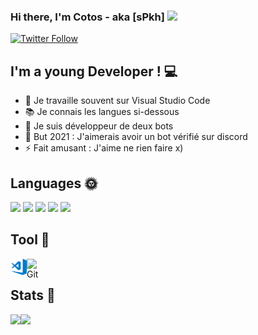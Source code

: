 ### Hi there, I'm Cotos - aka [sPkh] <img src="https://cdn.discordapp.com/emojis/814877275325071411.png?v=1" width="25px">

[![Twitter Follow](https://img.shields.io/twitter/follow/CotosUser?color=1DA1F2&logo=twitter&style=for-the-badge)](https://twitter.com/kud3re)

## I'm a young Developer ! 💻
- 🌙 Je travaille souvent sur Visual Studio Code
- 📚 Je connais les langues si-dessous
- 🔩 Je suis développeur de deux bots
- 💫 But 2021 : J'aimerais avoir un bot vérifié sur discord
- ⚡ Fait amusant : J'aime ne rien faire x)

## Languages 🌞
<p>

<img src="https://img.shields.io/badge/node.js%20-%2343853D.svg?&style=for-the-badge&logo=node.js&logoColor=white"/>
	<img src="https://img.shields.io/badge/javascript%20-%23323330.svg?&style=for-the-badge&logo=javascript&logoColor=%23F7DF1E"/>
	<img src="https://img.shields.io/badge/html5%20-%23E34F26.svg?&style=for-the-badge&logo=html5&logoColor=white"/>
	<img src="https://img.shields.io/badge/css3%20-%231572B6.svg?&style=for-the-badge&logo=css3&logoColor=white"/>
        <img src ="https://img.shields.io/badge/MongoDB-%234ea94b.svg?&style=for-the-badge&logo=mongodb&logoColor=white"/>
</p>

## Tool 🧱
<p>
<img align="left" alt="Visual Studio Code" width="26px" src="https://raw.githubusercontent.com/github/explore/80688e429a7d4ef2fca1e82350fe8e3517d3494d/topics/visual-studio-code/visual-studio-code.png" />
<img align="left" alt="Git" width="26px" src="https://external-content.duckduckgo.com/iu/?u=https%3A%2F%2Fupload.wikimedia.org%2Fwikipedia%2Fcommons%2Fthumb%2F3%2F3f%2FGit_icon.svg%2F768px-Git_icon.svg.png&f=1&nofb=1" />
</p>

<br>

## Stats 🧪
<p>
<img align="left" src="https://github-readme-stats.vercel.app/api/top-langs?username=spkh&show_icons=true&theme=blue&layout=large">
</p>
<p>
<img align="left" src="https://github-readme-stats.vercel.app/api?username=spkh&&show_icons=true&title_color=ffffff&icon_color=bb2acf&text_color=daf7dc&bg_color=15151515">
</p>
